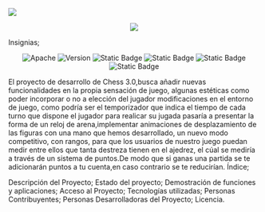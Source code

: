 <p>
  <img src="https://github.com/user-attachments/assets/7020ffe0-389c-4fe2-ad3b-b3438d8705d9">
</p>
<p align="center">
  <img src="https://github.com/user-attachments/assets/20e13f32-e8a5-48f6-8ef4-b1da87473d8a">
</p>
<p>
Insignias;
<div align="center">
<img alt="Apache" src="https://img.shields.io/badge/Lisense-Apache%202.0-yellow?style=plastic&labelColor=black">
<img alt="Version" src="https://img.shields.io/badge/Version-Chess%203.2-red?style=plastic&labelColor=black">
<img alt="Static Badge" src="https://img.shields.io/badge/licence-MIT-purple?style=plastic&labelColor=black">
<img alt="Static Badge" src="https://img.shields.io/badge/Tests-developing-green?style=plastic&labelColor=red">
<img alt="Static Badge" src="https://img.shields.io/badge/Release%20Date-September-orange?style=plastic&labelColor=Grey">
<img alt="Static Badge" src="https://img.shields.io/badge/requirejs-2.3.7-blue?style=plastic">
</div>

El proyecto de desarrollo de Chess 3.0,busca añadir nuevas funcionalidades en la propia sensación de juego, algunas estéticas como poder incorporar o no a elección del jugador modificaciones en el entorno de juego, como podría ser el temporizador que indica el tiempo de cada turno que dispone el jugador para realicar su jugada pasaría a presentar la  forma de un reloj de arena,implementar animaciones de desplazamiento de las  figuras con una mano que hemos desarrollado, un  nuevo modo competitivo, con rangos, para que los usuarios de nuestro juego puedan medir entre ellos que tanta destreza tienen en el ajedrez, el cúal se mediría a través de un sistema de puntos.De modo que si ganas una partida se te adicionarán puntos a tu cuenta,en caso contrario se te reducirían.
Índice;

Descripción del Proyecto;
Estado del proyecto;
Demostración de funciones y aplicaciones;
Acceso al Proyecto;
Tecnologías utilizadas;
Personas Contribuyentes;
Personas Desarrolladoras del Proyecto;
Licencia.

